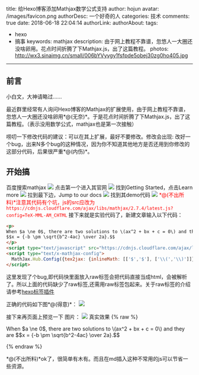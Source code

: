 title: 给Hexo博客添加Mathjax数学公式支持
author: hojun
avatar: /images/favicon.png
authorDesc: 一个好奇的人
categories: 技术
comments: true
date: 2018-06-18 22:04:14
authorLink:
authorAbout:
tags:
 - hexo
 - 搞事
keywords: mathjax
description: 由于网上教程不靠谱，忽悠人一大圈还没啥卵用。花点时间折腾了下Mathjax.js，出了这篇教程。
photos: http://wx3.sinaimg.cn/small/006bYVyvgy1fsfpde5obej30zg0ho405.jpg
---
## 前言

小白文，大神请略过......

最近群里经常有人询问Hexo博客的Mathjax的扩展使用，由于网上教程不靠谱，忽悠人一大圈还没啥卵用*@(无奈)*。于是花点时间折腾了下Mathjax.js，出了这篇教程。（表示没用数学公式，mathjax也是第一次接触）

唠叨一下修改代码的建议：可以在其上扩展，最好不要修改。修改会出现: 改好一个bug，出来N多个bug的这种情况，因为你不知道其他地方是否还用到你修改的这部分代码，后果很严重*@(内伤)*。

## 开始搞

百度搜索mathjax
![](https://wx2.sinaimg.cn/large/006bYVyvgy1fsfpdd8fnij30lw0dwabk.jpg)
点击第一个进入其官网
![](https://wx3.sinaimg.cn/large/006bYVyvgy1fsfpde5obej30zg0ho405.jpg)
找到Getting Started，点击Learn more
![](https://wx4.sinaimg.cn/large/006bYVyvgy1fsfpdf7tkpj30za0hvgnf.jpg)
拉到最下边，Jump to our docs
![](https://wx3.sinaimg.cn/large/006bYVyvgy1fsfpdfq8a3j30yq0gs3zt.jpg)
找到其demo代码
![](https://wx3.sinaimg.cn/large/006bYVyvgy1fsfpdggngij30us0gx41m.jpg)
<font color='red'>*@(不出所料)*注意其代码有个坑，js的src应改为`https://cdnjs.cloudflare.com/ajax/libs/mathjax/2.7.4/latest.js?config=TeX-MML-AM_CHTML`</font>
接下来就是实验代码了，新建文章输入以下代码：
```html
<p>
When $a \ne 0$, there are two solutions to \(ax^2 + bx + c = 0\) and they are
$$x = {-b \pm \sqrt{b^2-4ac} \over 2a}.$$
</p>
<script type="text/javascript" src="https://cdnjs.cloudflare.com/ajax/libs/mathjax/2.7.4/latest.js?config=TeX-MML-AM_CHTML"></script>
<script type="text/x-mathjax-config">
  MathJax.Hub.Config({tex2jax: {inlineMath: [['$','$'], ['\\(','\\)']]}});
</script>
```
这里发现了个bug,即代码快里面放入raw标签会把代码直接当成html，会被解析了。所以上面的代码缺少了raw标签,还需用raw标签包起来。关于raw标签的介绍请参考[hexo标签插件](https://hexo.io/zh-cn/docs/tag-plugins.html)

正确的代码如下图*@(得意)*：
![](https://wx4.sinaimg.cn/large/006bYVyvgy1fsfpdgxzpxj30lq05z3yt.jpg)

接下来再页面上预览一下
图片：
![](https://wx3.sinaimg.cn/large/006bYVyvgy1fsfpdhdn9aj30js02tdfr.jpg)
真实效果
{% raw %}
<p>
When $a \ne 0$, there are two solutions to \(ax^2 + bx + c = 0\) and they are
$$x = {-b \pm \sqrt{b^2-4ac} \over 2a}.$$
</p>
<script type="text/javascript" src="https://cdnjs.cloudflare.com/ajax/libs/mathjax/2.7.4/latest.js?config=TeX-MML-AM_CHTML"></script>
<script type="text/x-mathjax-config">
  MathJax.Hub.Config({tex2jax: {inlineMath: [['$','$'], ['\\(','\\)']]}});
</script>
{% endraw %}

*@(不出所料)*ok了，很简单有木有。而且在md插入这种不常用的js可以节省一些资源。

